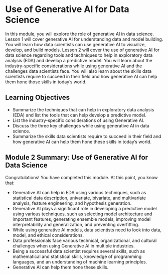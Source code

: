 
# Use of Generative AI for Data Science

In this module, you will explore the role of generative AI in data science. Lesson 1 will cover generative AI for understanding data and model building. You will learn how data scientists can use generative AI to visualize, develop, and build models. Lesson 2 will cover the use of generative AI for data science regarding tools and techniques to help in exploratory data analysis (EDA) and develop a predictive model. You will learn about the industry-specific considerations while using generative AI and the challenges data scientists face. You will also learn about the skills data scientists require to succeed in their field and how generative AI can help them hone those skills in today’s world.

## Learning Objectives
- Summarize the techniques that can help in exploratory data analysis (EDA) and list the tools that can help develop a predictive model.
- List the industry-specific considerations of using Generative AI.
- Discuss the three key challenges while using generative AI in data science.
- Summarize the skills data scientists require to succeed in their field and how generative AI can help them hone these skills in today’s world.


## Module 2 Summary: Use of Generative AI for Data Science
Congratulations! You have completed this module. At this point, you know that:

- Generative AI can help in EDA using various techniques, such as statistical data description, univariate, bivariate, and multivariate analysis, feature engineering, and hypothesis generation. 
- Generative AI plays a significant role in developing a predictive model using various techniques, such as selecting model architecture and important features, generating ensemble models, improving model interpretability and generalization, and preventing overfitting. 
- While using generative AI models, data scientists need to look into data, model, and ethical considerations.
- Data professionals face various technical, organizational, and cultural challenges when using Generative AI in multiple industries. 
- Being a successful data scientist requires several skills, such as mathematical and statistical skills, knowledge of programming languages, and an understanding of machine learning principles.
- Generative AI can help them hone these skills.

